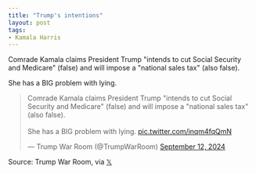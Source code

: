 ```yaml
---
title: "Trump's intentions"
layout: post
tags:
- Kamala Harris
---
```


Comrade Kamala claims President Trump "intends to cut Social Security and Medicare" (false) and will impose a "national sales tax" (also false).

She has a BIG problem with lying.

<blockquote class="twitter-tweet"><p lang="en" dir="ltr">Comrade Kamala claims President Trump &quot;intends to cut Social Security and Medicare&quot; (false) and will impose a &quot;national sales tax&quot; (also false).<br /><br />She has a BIG problem with lying. <a href="https://t.co/inqm4fqQmN">pic.twitter.com/inqm4fqQmN</a></p>&mdash; Trump War Room (@TrumpWarRoom) <a href="https://twitter.com/TrumpWarRoom/status/1834322081909276872?ref_src=twsrc%5Etfw">September 12, 2024</a></blockquote> <script async src="https://platform.twitter.com/widgets.js" charset="utf-8"></script>

Source: Trump War Room, via [𝕏](https://x.com)
